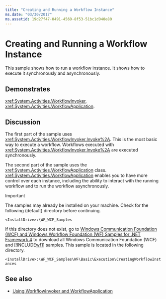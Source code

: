 ```yaml
---
title: "Creating and Running a Workflow Instance"
ms.date: "03/30/2017"
ms.assetid: 19d27f47-0491-4569-8f53-51bc1d940e80
---
```

# Creating and Running a Workflow Instance
This sample shows how to run a workflow instance. It shows how to execute it synchronously and asynchronously.  
  
## Demonstrates  
 <xref:System.Activities.WorkflowInvoker>, <xref:System.Activities.WorkflowApplication>.  
  
## Discussion  
 The first part of the sample uses <xref:System.Activities.WorkflowInvoker.Invoke%2A>. This is the most basic way to execute a workflow. Workflows executed with <xref:System.Activities.WorkflowInvoker.Invoke%2A> are executed synchronously.  
  
 The second part of the sample uses the <xref:System.Activities.WorkflowApplication> class. <xref:System.Activities.WorkflowApplication> enables you to have more control over each instance, including the ability to interact with the running workflow and to run the workflow asynchronously.  
  
> [!IMPORTANT]
>  The samples may already be installed on your machine. Check for the following (default) directory before continuing.  
>   
>  `<InstallDrive>:\WF_WCF_Samples`  
>   
>  If this directory does not exist, go to [Windows Communication Foundation (WCF) and Windows Workflow Foundation (WF) Samples for .NET Framework 4](https://go.microsoft.com/fwlink/?LinkId=150780) to download all Windows Communication Foundation (WCF) and [!INCLUDE[wf1](../../../../includes/wf1-md.md)] samples. This sample is located in the following directory.  
>   
>  `<InstallDrive>:\WF_WCF_Samples\WF\Basic\Execution\CreatingWorkflowInstances`  
  
## See also

- [Using WorkflowInvoker and WorkflowApplication](../using-workflowinvoker-and-workflowapplication.md)
